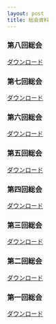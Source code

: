 ```yaml
---
layout: post
title: 総会資料
---
```


### 第八回総会

<i class="fa fa-download"></i> [ダウンロード](/files/08_activity_report.pdf)


### 第七回総会

<i class="fa fa-download"></i> [ダウンロード](/files/07_activity_report.pdf)


### 第六回総会

<i class="fa fa-download"></i> [ダウンロード](/files/06_activity_report.pdf)


### 第五回総会

<i class="fa fa-download"></i> [ダウンロード](/files/05_activity_report.pdf)


### 第四回総会

<i class="fa fa-download"></i> [ダウンロード](/files/04_activity_report.pdf)


### 第三回総会

<i class="fa fa-download"></i> [ダウンロード](/files/03_activity_report.pdf)


### 第二回総会

<i class="fa fa-download"></i> [ダウンロード](/files/02_activity_report.pdf)


### 第一回総会

<i class="fa fa-download"></i> [ダウンロード](/files/01_activity_report.pdf)
